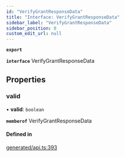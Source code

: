 ```yaml
---
id: "VerifyGrantResponseData"
title: "Interface: VerifyGrantResponseData"
sidebar_label: "VerifyGrantResponseData"
sidebar_position: 0
custom_edit_url: null
---
```


**`export`**

**`interface`** VerifyGrantResponseData

## Properties

### valid

• **valid**: `boolean`

**`memberof`** VerifyGrantResponseData

#### Defined in

[generated/api.ts:393](https://github.com/refinery-labs/lunasec-monorepo/blob/cbb354b/js/sdks/packages/tokenizer-sdk/src/generated/api.ts#L393)
